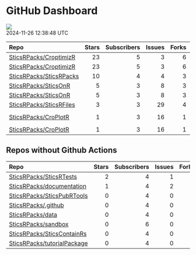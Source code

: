 GitHub Dashboard
================

![](https://github.com/SticsRPacks/status/workflows/Render%20Status/badge.svg)  
2024-11-26 12:38:48 UTC

| Repo                                                                  | Stars | Subscribers | Issues | Forks | Status                                                                                                                                                                                                                                                                                                                                                                                                                                                      | Commit                                                                                                                                                                                                      |
|:----------------------------------------------------------------------|------:|------------:|-------:|------:|:------------------------------------------------------------------------------------------------------------------------------------------------------------------------------------------------------------------------------------------------------------------------------------------------------------------------------------------------------------------------------------------------------------------------------------------------------------|:------------------------------------------------------------------------------------------------------------------------------------------------------------------------------------------------------------|
| [SticsRPacks/CroptimizR](https://github.com/SticsRPacks/CroptimizR)   |    23 |           5 |      3 |     6 | [![](https://github.com/SticsRPacks/CroptimizR/workflows/test-coverage/badge.svg)](https://github.com/SticsRPacks/CroptimizR/actions/runs/11821381349)                                                                                                                                                                                                                                                                                                      | <a href="https://github.com/SticsRPacks/CroptimizR/commit/17b8f5ce19b791dd0b0c885bb2b0de6ebd669917" title="Merge pull request #26 from SticsRPacks/prepare-release-070">17b8f5</a>                          |
| [SticsRPacks/CroptimizR](https://github.com/SticsRPacks/CroptimizR)   |    23 |           5 |      3 |     6 | [![](https://github.com/SticsRPacks/CroptimizR/workflows/R-CMD-check/badge.svg)](https://github.com/SticsRPacks/CroptimizR/actions/runs/11835020190)                                                                                                                                                                                                                                                                                                        | <a href="https://github.com/SticsRPacks/CroptimizR/commit/1a2df8f804dbe393f7b32109e1a0d892f39e7c28" title="Update CITATION.cff">1a2df8</a>                                                                  |
| [SticsRPacks/SticsRPacks](https://github.com/SticsRPacks/SticsRPacks) |    10 |           4 |      4 |     3 | [![](https://github.com/SticsRPacks/SticsRPacks/workflows/R-CMD-check/badge.svg)](https://github.com/SticsRPacks/SticsRPacks/actions/runs/11840074420)                                                                                                                                                                                                                                                                                                      | <a href="https://github.com/SticsRPacks/SticsRPacks/commit/59c3bc4e16b59f782122bebb3cda4299db2af7f6" title="Merge pull request #30 from SticsRPacks/fix-README-NEWS">59c3bc</a>                             |
| [SticsRPacks/SticsOnR](https://github.com/SticsRPacks/SticsOnR)       |     5 |           3 |      8 |     3 | [![](https://github.com/SticsRPacks/SticsOnR/workflows/Update%20CITATION.cff/badge.svg)](https://github.com/SticsRPacks/SticsOnR/actions/runs/8021559644)                                                                                                                                                                                                                                                                                                   | <a href="https://github.com/SticsRPacks/SticsOnR/commit/85c3582359ae654f5e854ee3167adb0c0ddd1083" title="New release 1.2.0 (#20)">85c358</a>                                                                |
| [SticsRPacks/SticsOnR](https://github.com/SticsRPacks/SticsOnR)       |     5 |           3 |      8 |     3 | [![](https://github.com/SticsRPacks/SticsOnR/workflows/R-CMD-check/badge.svg)](https://github.com/SticsRPacks/SticsOnR/actions/runs/11214187434) [![](https://github.com/SticsRPacks/SticsOnR/workflows/test-coverage/badge.svg)](https://github.com/SticsRPacks/SticsOnR/actions/runs/11214187431)                                                                                                                                                         | <a href="https://github.com/SticsRPacks/SticsOnR/commit/85d39bf56a7b425ea4317907dca4dc335bb62e3c" title="Select first line if got version information on multiple lines (commit sha ,...) (#29)">85d39b</a> |
| [SticsRPacks/SticsRFiles](https://github.com/SticsRPacks/SticsRFiles) |     3 |           3 |     29 |     4 | [![](https://github.com/SticsRPacks/SticsRFiles/workflows/R-CMD-check/badge.svg)](https://github.com/SticsRPacks/SticsRFiles/actions/runs/11817450363) [![](https://github.com/SticsRPacks/SticsRFiles/workflows/test-coverage/badge.svg)](https://github.com/SticsRPacks/SticsRFiles/actions/runs/11817450366)                                                                                                                                             | <a href="https://github.com/SticsRPacks/SticsRFiles/commit/d0649b240f99fcaca18d39966e482b293885a0fc" title="updates after CRAN submission for version 1.5.0 (#117)">d0649b</a>                              |
| [SticsRPacks/CroPlotR](https://github.com/SticsRPacks/CroPlotR)       |     1 |           3 |     16 |     1 | [![](https://github.com/SticsRPacks/CroPlotR/workflows/R-CMD-check/badge.svg)](https://github.com/SticsRPacks/CroPlotR/actions/runs/9959574200) [![](https://github.com/SticsRPacks/CroPlotR/workflows/test-coverage/badge.svg)](https://github.com/SticsRPacks/CroPlotR/actions/runs/9959574210) [![](https://github.com/SticsRPacks/CroPlotR/workflows/Snapshot%20Comparison/badge.svg)](https://github.com/SticsRPacks/CroPlotR/actions/runs/9959574201) | <a href="https://github.com/SticsRPacks/CroPlotR/commit/74b16e6330ca5f69d05263e424c2bac9a91cf414" title="Fixed add of title in dynamic plots">74b16e</a>                                                    |
| [SticsRPacks/CroPlotR](https://github.com/SticsRPacks/CroPlotR)       |     1 |           3 |     16 |     1 | [![](https://github.com/SticsRPacks/CroPlotR/workflows/Update%20CITATION.cff/badge.svg)](https://github.com/SticsRPacks/CroPlotR/actions/runs/8970280333)                                                                                                                                                                                                                                                                                                   | <a href="https://github.com/SticsRPacks/CroPlotR/commit/e804e766886e4bbf7518a3c137882c4bd834cbec" title="Up documentation">e804e7</a>                                                                       |

## Repos without Github Actions

| Repo                                                                          | Stars | Subscribers | Issues | Forks |
|:------------------------------------------------------------------------------|------:|------------:|-------:|------:|
| [SticsRPacks/SticsRTests](https://github.com/SticsRPacks/SticsRTests)         |     2 |           4 |      1 |     1 |
| [SticsRPacks/documentation](https://github.com/SticsRPacks/documentation)     |     1 |           4 |      2 |     1 |
| [SticsRPacks/SticsPubRTools](https://github.com/SticsRPacks/SticsPubRTools)   |     0 |           4 |      0 |     0 |
| [SticsRPacks/.github](https://github.com/SticsRPacks/.github)                 |     0 |           4 |      0 |     0 |
| [SticsRPacks/data](https://github.com/SticsRPacks/data)                       |     0 |           4 |      0 |     0 |
| [SticsRPacks/sandbox](https://github.com/SticsRPacks/sandbox)                 |     0 |           6 |      0 |     0 |
| [SticsRPacks/SticsContainRs](https://github.com/SticsRPacks/SticsContainRs)   |     0 |           4 |      0 |     0 |
| [SticsRPacks/tutorialPackage](https://github.com/SticsRPacks/tutorialPackage) |     0 |           4 |      0 |     0 |
